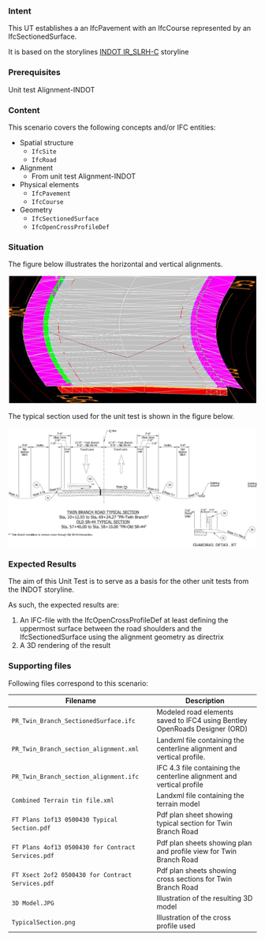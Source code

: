 ### Intent

This UT establishes a an IfcPavement with an IfcCourse represented by an IfcSectionedSurface.

It is based on the storylines [INDOT IR_SLRH-C](https://app.box.com/file/731742565663?s=x8prri9nbc1n0x2bjaezeqxvkr9o03sw) storyline

### Prerequisites

Unit test Alignment-INDOT

### Content

This scenario covers the following concepts and/or IFC entities:

- Spatial structure
    - `IfcSite`
    - `IfcRoad`
- Alignment
    - From unit test Alignment-INDOT
- Physical elements
    - `IfcPavement`
    - `IfcCourse`
- Geometry
    - `IfcSectionedSurface`
    - `IfcOpenCrossProfileDef`

### Situation

The figure below illustrates the horizontal and vertical alignments.

![](./Illustration.PNG)

The typical section used for the unit test is shown in the figure below.

![](./typicalsection.png)

### Expected Results

The aim of this Unit Test is to serve as a basis for the other unit tests from the INDOT storyline.

As such, the expected results are:

1. An IFC-file with the IfcOpenCrossProfileDef at least defining the uppermost surface between the road shoulders and the IfcSectionedSurface using the alignment geometry as directrix
2. A 3D rendering of the result

### Supporting files

Following files correspond to this scenario:

| Filename                                           | Description                                                  |
| -------------------------------------------------- | ------------------------------------------------------------ |
| `PR_Twin_Branch_SectionedSurface.ifc`              | Modeled road elements saved to IFC4 using Bentley OpenRoads Designer (ORD) |
| `PR_Twin_Branch_section_alignment.xml`             | Landxml file containing the centerline alignment and vertical profile. |
| `PR_Twin_Branch_section_alignment.ifc`             | IFC 4.3 file containing the centerline alignment and vertical profile |
| `Combined Terrain tin file.xml`                    | Landxml file containing the terrain model                    |
| `FT Plans 1of13 0500430 Typical Section.pdf`       | Pdf plan sheet showing typical section for Twin Branch Road  |
| `FT Plans 4of13 0500430 for Contract Services.pdf` | Pdf plan sheets showing plan and profile view for Twin Branch Road |
| `FT Xsect 2of2 0500430 for Contract Services.pdf`  | Pdf plan sheets showing cross sections for Twin Branch Road  |
| `3D Model.JPG`                                     | Illustration of the resulting 3D model                       |
| `TypicalSection.png`                               | Illustration of the cross profile used                       |
